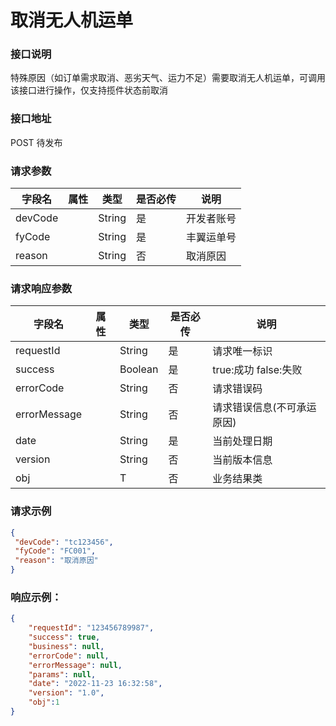 # 取消无人机运单

### 接口说明

特殊原因（如订单需求取消、恶劣天气、运力不足）需要取消无人机运单，可调用该接口进行操作，仅支持揽件状态前取消

### 接口地址

POST
待发布

### 请求参数

| 字段名  | 属性 | 类型   | 是否必传 | 说明       |
| ------- | ---- | ------ | -------- | ---------- |
| devCode |      | String | 是       | 开发者账号 |
| fyCode  |      | String | 是       | 丰翼运单号 |
| reason  |      | String | 否       | 取消原因   |


### 请求响应参数

| 字段名       | 属性 | 类型    | 是否必传 | 说明                       |
| ------------ | ---- | ------- | -------- | -------------------------- |
| requestId    |      | String  | 是       | 请求唯一标识               |
| success      |      | Boolean | 是       | true:成功 false:失败       |
| errorCode    |      | String  | 否       | 请求错误码                 |
| errorMessage |      | String  | 否       | 请求错误信息(不可承运原因) |
| date         |      | String  | 是       | 当前处理日期               |
| version      |      | String  | 否       | 当前版本信息               |
| obj          |      | T       | 否       | 业务结果类                 |

### 请求示例

```json
{
 "devCode": "tc123456",
 "fyCode": "FC001",
 "reason": "取消原因"
}
```

### 响应示例：

```json
{
	"requestId": "123456789987",
	"success": true,
	"business": null,
	"errorCode": null,
	"errorMessage": null,
	"params": null,
	"date": "2022-11-23 16:32:58",
	"version": "1.0",
	"obj":1
}
```